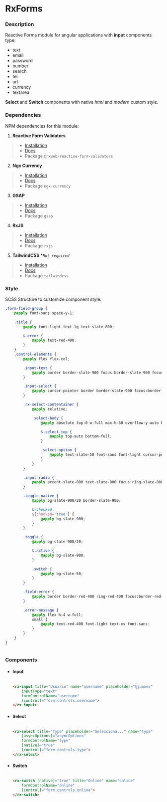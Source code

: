 # RxForms

### Description
Reactive Forms module for angular applications with **input** components type: 

- text
- email
- password
- number
- search
- tel
- url
- currency
- textarea

**Select** and **Switch** components with native *html* and *modern* custom style.

### Dependencies

NPM dependencies for this module:

1. **Reactive Form Validators**
> - [Installation](https://www.npmjs.com/package/@rxweb/reactive-form-validators)
> - [Docs](https://docs.rxweb.io/getting-started)
> - Package `@rxweb/reactive-form-validators`

2. **Ngx Currency**
> - [Installation](https://www.npmjs.com/package/ngx-currency)
> - [Docs](https://nbfontana.github.io/ngx-currency/docs/)
> - Package `ngx-currency`

3. **GSAP**
> - [Installation](https://www.npmjs.com/package/gsap)
> - [Docs](https://greensock.com/docs/)
> - Package `gsap`

4. **RxJS**
> - [Installation](https://www.npmjs.com/package/rxjs)
> - [Docs](https://rxjs.dev/api)
> - Package `rxjs`

5. **TailwindCSS** **`Not required`*
> - [Installation](https://tailwindcss.com/docs/installation/using-postcss)
> - [Docs](https://tailwindcss.com/docs/installation)
> - Package `tailwindcss`

### Style

SCSS Structure to customize component style.

```scss
.form-field-group {
    @apply font-sans space-y-1;

    .title {
        @apply font-light text-lg text-slate-800;

        &.error {
            @apply text-red-400;
        }
    }
    .control-elements {
        @apply flex flex-col;

        .input-text {
            @apply border border-slate-900 focus:border-slate-900 focus:ring-slate-900 p-2 w-full rounded-lg text-slate-800 text-base font-extralight;
        }

        .input-select {
            @apply cursor-pointer border border-slate-900 focus:border-slate-900 focus:ring-slate-900 p-2 w-full rounded-lg text-slate-800 text-base font-extralight;
        }

        .rx-select-contentainer {
            @apply relative;

            .select-body {
                @apply absolute top-0 w-full max-h-60 overflow-y-auto bg-slate-800 py-4 shadow-lg shadow-slate-800/70 rounded-lg pointer-events-none opacity-0 translate-y-1/4;

                &.select-top {
                    @apply top-auto bottom-full;
                }

                .select-option {
                    @apply text-slate-50 font-sans font-light cursor-pointer px-4 py-2 hover:bg-slate-900 duration-200;
                }
            }
        }

        .input-radio {
            @apply accent-slate-800 text-slate-800 focus:ring-slate-800;
        }

        .toggle-native {
            @apply bg-slate-900/20 border-slate-900;

            &:checked,
            &[checked='true'] {
                @apply bg-slate-900;
            }
        }

        .toggle {
            @apply bg-slate-900/20;

            &.active {
                @apply bg-slate-900;
            }

            .switch {
                @apply bg-slate-50;
            }
        }

        .field-error {
            @apply border border-red-400 ring-red-400 focus:border-red-400 focus:ring-red-400;
        }

        .error-message {
            @apply flex h-4 w-full;
            small {
                @apply text-red-400 font-light text-xs font-sans;
            }
        }
    }
}



```

### Components

- #### Input
    <!-- - Html -->

    ``` html

    <rx-input title="Usuario" name="username" placeholder="@juanes" 
        inputType="text" 
        formControlName="username" 
        [control]="form.controls.username">
    </rx-input>

    ```

- #### Select
    <!-- - Html -->

    ``` html

    <rx-select title="Type" placeholder="Selecciona..." name="type" 
        [asyncOptions]="asyncOptions" 
        formControlName="type" 
        [native]="true" 
        [control]="form.controls.type">
    </rx-select>

    ```

- #### Switch
    <!-- - Html -->

    ``` html

    <rx-switch [native]="true" title="Online" name="online" 
        formControlName="online"
        [control]="form.controls.online">
    </rx-switch>
